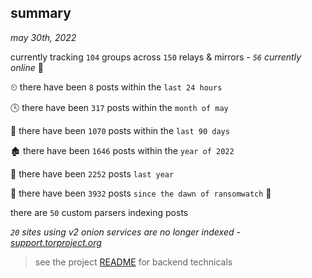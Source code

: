 
## summary
_may 30th, 2022_

currently tracking `104` groups across `150` relays & mirrors - _`56` currently online_ 📡

⏲ there have been `8` posts within the `last 24 hours`

🕓 there have been `317` posts within the `month of may`

📅 there have been `1070` posts within the `last 90 days`

🏚 there have been `1646` posts within the `year of 2022`

🚀 there have been `2252` posts `last year`

🦕 there have been `3932` posts `since the dawn of ransomwatch` 🐣

there are `50` custom parsers indexing posts

_`20` sites using v2 onion services are no longer indexed - [support.torproject.org](https://support.torproject.org/onionservices/v2-deprecation/)_

> see the project [README](https://github.com/jmousqueton/ransomwatch#readme) for backend technicals
